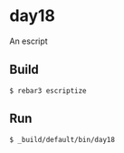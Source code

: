 day18
=====

An escript

Build
-----

    $ rebar3 escriptize

Run
---

    $ _build/default/bin/day18
